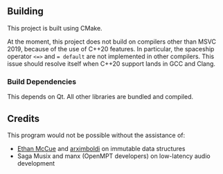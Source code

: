 ## Building

This project is built using CMake.

At the moment, this project does not build on compilers other than MSVC 2019, because of the use of C++20 features. In particular, the spaceship operator `<=>` and `= default` are not implemented in other compilers. This issue should resolve itself when C++20 support lands in GCC and Clang.

### Build Dependencies

This depends on Qt. All other libraries are bundled and compiled.

## Credits

This program would not be possible without the assistance of:

- [Ethan McCue](https://github.com/bowbahdoe) and [arximboldi](https://github.com/arximboldi) on immutable data structures
- Saga Musix and manx (OpenMPT developers) on low-latency audio development
